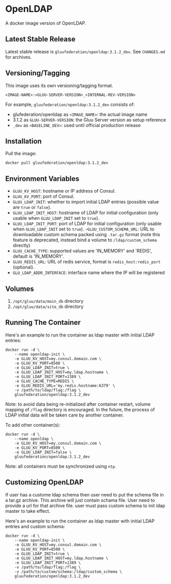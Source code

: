 # OpenLDAP

A docker image version of OpenLDAP.

## Latest Stable Release

Latest stable release is `gluufederation/openldap:3.1.2_dev`. See `CHANGES.md` for archives.

## Versioning/Tagging

This image uses its own versioning/tagging format.

    <IMAGE-NAME>:<GLUU-SERVER-VERSION>_<INTERNAL-REV-VERSION>

For example, `gluufederation/openldap:3.1.2_dev` consists of:

- glufederation/openldap as `<IMAGE_NAME>`: the actual image name
- 3.1.2 as `GLUU-SERVER-VERSION`: the Gluu Server version as setup reference
- `_dev` as `<BASELINE_DEV>`: used until official production release

## Installation

Pull the image:

```
docker pull gluufederation/openldap:3.1.2_dev
```

## Environment Variables

- `GLUU_KV_HOST`: hostname or IP address of Consul.
- `GLUU_KV_PORT`: port of Consul.
- `GLUU_LDAP_INIT`: whether to import initial LDAP entries (possible value are `true` or `false`).
- `GLUU_LDAP_INIT_HOST`: hostname of LDAP for initial configuration (only usable when `GLUU_LDAP_INIT` set to `true`).
- `GLUU_LDAP_INIT_PORT`: port of LDAP for initial configuration (only usable when `GLUU_LDAP_INIT` set to `true`).
-`GLUU_CUSTOM_SCHEMA_URL`: URL to downloadable custom schema packed using `.tar.gz` format (note this feature is deprecated, instead bind a volume to `/ldap/custom_schema` directly)
- `GLUU_CACHE_TYPE`: supported values are 'IN_MEMORY' and 'REDIS', default is 'IN_MEMORY'.
- `GLUU_REDIS_URL`: URL of redis service, format is `redis_host:redis_port` (optional).
- `GLU_LDAP_ADDR_INTERFACE`: interface name where the IP will be registered

## Volumes

1. `/opt/gluu/data/main_db` directory
2. `/opt/gluu/data/site_db` directory

## Running The Container

Here's an example to run the container as ldap master with initial LDAP entries:

```
docker run -d \
    --name openldap-init \
    -e GLUU_KV_HOST=my.consul.domain.com \
    -e GLUU_KV_PORT=8500 \
    -e GLUU_LDAP_INIT=true \
    -e GLUU_LDAP_INIT_HOST=my.ldap.hostname \
    -e GLUU_LDAP_INIT_PORT=1389 \
    -e GLUU_CACHE_TYPE=REDIS \
    -e GLUU_REDIS_URL='my.redis.hostname:6379' \
    -v /path/to/ldap/flag:/flag \
    gluufederation/openldap:3.1.2_dev
```

Note: to avoid data being re-initialized after container restart, volume mapping of `/flag` directory is encouraged. In the future, the process of LDAP initial data will be taken care by another container.

To add other container(s):

```
docker run -d \
    --name openldap \
    -e GLUU_KV_HOST=my.consul.domain.com \
    -e GLUU_KV_PORT=8500 \
    -e GLUU_LDAP_INIT=false \
    gluufederation/openldap:3.1.2_dev
```

Note: all containers must be synchronized using `ntp`.

## Customizing OpenLDAP

If user has a custome ldap schema then user need to put the schema file in a tar.gz archive.
This archive will just contain schama file. User need to provide a url for that archive file.
user must pass custom schema to init ldap master to take effect.

Here's an example to run the container as ldap master with initial LDAP entries and custom schema:

```
docker run -d \
    --name openldap-init \
    -e GLUU_KV_HOST=my.consul.domain.com \
    -e GLUU_KV_PORT=8500 \
    -e GLUU_LDAP_INIT=true \
    -e GLUU_LDAP_INIT_HOST=my.ldap.hostname \
    -e GLUU_LDAP_INIT_PORT=1389 \
    -v /path/to/ldap/flag:/flag \
    -v /path/to/custom/schema:/ldap/custom_schema \
    gluufederation/openldap:3.1.2_dev
```
